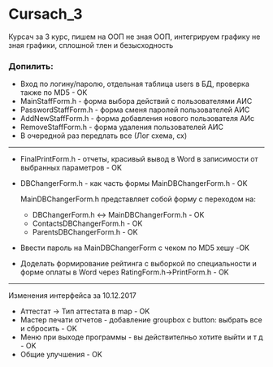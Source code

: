 # Cursach_3
Курсач за 3 курс, пишем на ООП не зная ООП, интегрируем графику не зная графики, сплошной тлен и безысходность
### Допилить:

* Вход по логину/паролю, отдельная таблица users в БД, проверка также по MD5 - OK
* MainStaffForm.h - форма выбора действий с пользователями АИС
* PasswordStaffForm.h - форма сменя паролей пользователей АИС
* AddNewStaffForm.h - форма добавления нового пользователя АИс
* RemoveStaffForm.h - форма удаления пользователей АИС 
* В очередной раз передлать все (Лог схема, сх)
---------------------------------------------------------------------------
* FinalPrintForm.h - отчеты, красивый вывод в Word в записимости от выбранных параметров - OK
* DBChangerForm.h - как часть формы MainDBChangerForm.h - OK
  
  MainDBChangerForm.h представляет собой форму с переходом на:
  	* DBChangerForm.h <-> MainDBChangerForm.h - OK
  	* ContactsDBChangerForm.h - OK
  	* ParentsDBChangerForm.h - OK
* Ввести пароль на MainDBChangerForm с чеком по MD5 хешу -OK
* Доделать формирование рейтинга с выборкой по специальности и форме оплаты в Word через RatingForm.h->PrintForm.h - OK
---------------------------------------------------------------------------
Изменения интерфейса за 10.12.2017
* Аттестат -> Тип аттестата в map - OK
* Мастер печати отчетов - добавление groupbox c button: выбрать все и сбросить - OK
* Меню при выходе программы - вы действителньо хотите выйти и т д - OK
* Общие улучшения - OK
